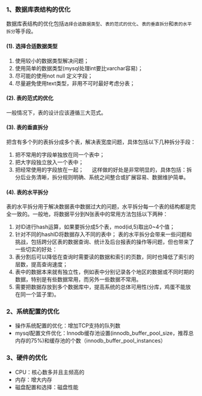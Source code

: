 ### 1、数据库表结构的优化
数据库表结构的优化包括`选择合适数据类型`、`表的范式的优化`、`表的垂直拆分`和`表的水平拆分`等手段。

#### (1). 选择合适数据类型
1. 使用较小的数据类型解决问题；
1. 使用简单的数据类型(mysql处理int要比varchar容易)；
1. 尽可能的使用not null 定义字段；
1. 尽量避免使用text类型，非用不可时最好考虑分表；

#### (2). 表的范式的优化
一般情况下，表的设计应该遵循三大范式。

#### (3). 表的垂直拆分
把含有多个列的表拆分成多个表，解决表宽度问题，具体包括以下几种拆分手段：
1. 把不常用的字段单独放在同一个表中；
1. 把大字段独立放入一个表中；
1. 把经常使用的字段放在一起；
 　 
这样做的好处是非常明显的，具体包括：拆分后业务清晰，拆分规则明确、系统之间整合或扩展容易、数据维护简单。

#### (4). 表的水平拆分
表的水平拆分用于解决数据表中数据过大的问题，水平拆分每一个表的结构都是完全一致的。一般地，将数据平分到N张表中的常用方法包括以下两种：
1. 对ID进行hash运算，如果要拆分成5个表，mod(id,5)取出0~4个值；
1. 针对不同的hashID将数据存入不同的表中；
表的水平拆分会带来一些问题和挑战，包括跨分区表的数据查询、统计及后台报表的操作等问题，但也带来了一些切实的好处：
1. 表分割后可以降低在查询时需要读的数据和索引的页数，同时也降低了索引的层数，提高查询速度；
1. 表中的数据本来就有独立性，例如表中分别记录各个地区的数据或不同时期的数据，特别是有些数据常用，而另外一些数据不常用。
1. 需要把数据存放到多个数据库中，提高系统的总体可用性(分库，鸡蛋不能放在同一个篮子里)。

### 2、系统配置的优化
- 操作系统配置的优化：增加TCP支持的队列数
- mysql配置文件优化：Innodb缓存池设置(innodb_buffer_pool_size，推荐总内存的75%)和缓存池的个数（innodb_buffer_pool_instances）

### 3、硬件的优化
- CPU：核心数多并且主频高的
- 内存：增大内存
- 磁盘配置和选择：磁盘性能
